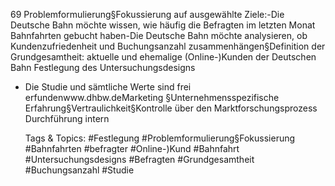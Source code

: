69
Problemformulierung§Fokussierung auf ausgewählte Ziele:-Die Deutsche Bahn möchte wissen, wie häufig die Befragten im letzten Monat Bahnfahrten gebucht haben-Die Deutsche Bahn möchte analysieren, ob Kundenzufriedenheit und Buchungsanzahl zusammenhängen§Definition der Grundgesamtheit: aktuelle und ehemalige (Online-)Kunden der Deutschen Bahn Festlegung des Untersuchungsdesigns
* Die Studie und sämtliche Werte sind frei erfundenwww.dhbw.deMarketing
§Unternehmensspezifische Erfahrung§Vertraulichkeit§Kontrolle über den Marktforschungsprozess
Durchführung intern

   Tags & Topics:
   #Festlegung
   #Problemformulierung§Fokussierung
   #Bahnfahrten
   #befragter
   #Online-)Kund
   #Bahnfahrt
   #Untersuchungsdesigns
   #Befragten
   #Grundgesamtheit
   #Buchungsanzahl
   #Studie